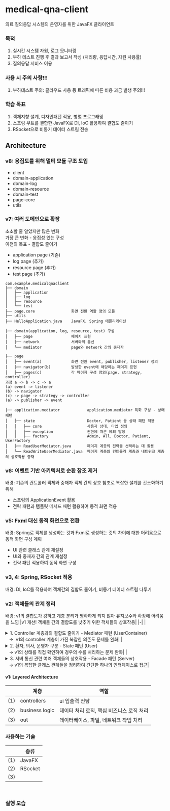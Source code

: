 # medical-qna-client
의료 질의응답 시스템의 운영자를 위한 JavaFX 클라이언트

### 목적
1. 실시간 시스템 자원, 로그 모니터링
2. 부하 테스트 진행 후 결과 보고서 작성 (처리량, 응답시간, 자원 사용률) 
3. 질의응답 서비스 이용

### 사용 시 주의 사항!!!
1. 부하테스트 주의: 클라우드 사용 등 트래픽에 따른 비용 과금 발생 주의!!!

### 학습 목표
1. 객체지향 설계, 디자인패턴 적용, 병렬 프로그래밍
2. 스프링 부트를 결합한 JavaFX로 DI, IoC 활용하여 결합도 줄이기
3. RSocket으로 비동기 데이터 스트림 전송  

## Architecture
### v8: 응집도를 위해 멀티 모듈 구조 도입
- client
- domain-application
- domain-log
- domain-resource
- domain-test
- page-core
- utils

### v7: 여러 도메인으로 확장
소소할 줄 알았지만 많은 변화
<br> 가장 큰 변화 - 응집성 있는 구성 
<br> 이전의 목표 - 결합도 줄이기 
- application page (기존)
- log page (추가)
- resource page (추가)
- test page (추가)
```
com.example.medicalqnaclient
├── domain 
│   ├── application
│   ├── log
│   ├── resource
│   └── test
├── page.core                화면 전환 역할 정의 모듈 
├── utils
├── HelloApplication.java    JavaFX, Spring 애플리케이션 
```
```
├── domain(application, log, resource, test) 구성 
│   ├── page                 페이지 표현
│   ├── network              서버와의 통신 
│   └── mediator             page와 network 간의 중재자
```
```
├── page
│   ├── event(a)             화면 전환 event, publisher, listener 정의  
│   ├── navigator(b)         발생한 event에 해당하는 페이지 표현  
│   ├── pages(c)             각 페이지 구성 정의(page, strategy, controller)
과정 a -> b -> c -> a
(a) event -> listener 
(b) -> navigator 
(c) -> page -> strategy -> controller 
(a) -> publisher -> event
```
```
├── application.mediator            application.mediator 특화 구성 - 상태 패턴  
│   ├── state                       Doctor, Patient 등 상태 패턴 적용 
│   │   ├── core                    사용자 상태, 타입 정의
│   │   ├── exception               권한에 따른 예외 발생 
│   │   ├── factory                 Admin, All, Doctor, Patient, UserFactory
│   ├── ReadUserMediator.java       페이지 계층의 전략을 선택하는 데 활용  
│   └── ReadWriteUserMediator.java  페이지 계층의 컨트롤러 계층과 네트워크 계층의 상호작용 중재 
```

### v6: 이벤트 기반 아키텍처로 순환 참조 제거 
배경: 기존의 컨트롤러 객체와 중재자 객체 간의 상호 참조로 복잡한 설계를 간소화하기 위해 
- 스프링의 ApplicationEvent 활용 
- 전략 패턴과 템플릿 메서드 패턴 활용하여 동적 화면 적용

### v5: Fxml 대신 동적 화면으로 전환 
배경: Spring로 객체를 생성하는 것과 Fxml로 생성하는 것의 차이에 대한 어려움으로 동적 화면 구성 계획
- UI 관련 클래스 관계 재설정 
- UI와 중재자 간의 관계 재설정
- 전략 패턴 적용하여 동적 화면 구성  

### v3, 4: Spring, RSocket 적용
배경: DI, IoC를 적용하여 객체간의 결합도 줄이기, 비동기 데이터 스트림 다루기  

### v2: 객체들의 관계 정리 
배경: v1의 결합도가 강하고 계층 분리가 명확하게 되지 않아 유지보수와 확장에 어려움을 느낌
|v1 개선! 객체들 간의 결합도를 낮추기 위한 객체들의 상호작용|
|-|
|<details><summary>1. Controller 계층과의 결합도 줄이기 - Mediator 패턴 (UserContainer)</summary><br>- controller 계층은 화면 입출력 역할에 집중<br>- controller 계층은 오직 UserContainer 객체와 상호작용 <br>- UserContainer가 controller 계층과 비즈니스 로직 클래스들의 상호작용을 중재 </details> &nbsp;&nbsp;&nbsp;&rarr;&nbsp; v1의 controller 계층이 가진 복잡한 의존도 문제를 완화|
|<details><summary>2. 환자, 의사, 운영자 구분 - State 패턴 (User)</summary><br>- 각 상태들(환자, 의사, 운영자)은 User 인터페이스 구현<br>- UserContainer가 상태 관리 </details> &nbsp;&nbsp;&nbsp;&rarr; v1의 상태를 직접 확인하여 경우의 수를 처리하는 문제 완화|
|<details><summary>3. 서버 통신 관련 여러 객체들의 상호작용 - Facade 패턴 (Server)</summary><br>- Server는 단일 인터페이스로, 복잡한 클래스들의 관계를 하나의 서브 시스템으로 추상화 </details> &nbsp;&nbsp;&nbsp;&rarr; v1의 복잡한 클래스 관계들을 정리하여 간단한 하나의 인터페이스로 접근|

#### v1: Layered Architecture
| |계층|역할|
|-|-|-|
|(1)|controllers|ui 입출력 전담|
|(2)|business logic|데이터 처리 로직, 핵심 비즈니스 로직 처리|
|(3)|out|데이터베이스, 파일, 네트워크 작업 처리|

### 사용하는 기술
| |종류|
|-|-|
|(1)|JavaFX|
|(2)|RSocket|
|(3)||

<br>

### 실행 모습

